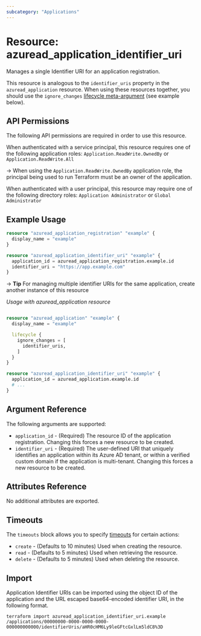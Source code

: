 ```yaml
---
subcategory: "Applications"
---
```


# Resource: azuread_application_identifier_uri

Manages a single Identifier URI for an application registration.

This resource is analogous to the `identifier_uris` property in the `azuread_application` resource. When using these resources together, you should use the `ignore_changes` [lifecycle meta-argument](https://developer.hashicorp.com/terraform/language/meta-arguments/lifecycle) (see example below).

## API Permissions

The following API permissions are required in order to use this resource.

When authenticated with a service principal, this resource requires one of the following application roles: `Application.ReadWrite.OwnedBy` or `Application.ReadWrite.All`

-> When using the `Application.ReadWrite.OwnedBy` application role, the principal being used to run Terraform must be an owner of the application.

When authenticated with a user principal, this resource may require one of the following directory roles: `Application Administrator` or `Global Administrator`

## Example Usage

```terraform
resource "azuread_application_registration" "example" {
  display_name = "example"
}

resource "azuread_application_identifier_uri" "example" {
  application_id = azuread_application_registration.example.id
  identifier_uri = "https://app.example.com"
}
```

-> **Tip** For managing multiple identifier URIs for the same application, create another instance of this resource

*Usage with azuread_application resource*

```terraform

resource "azuread_application" "example" {
  display_name = "example"

  lifecycle {
    ignore_changes = [
      identifier_uris,
    ]
  }
}

resource "azuread_application_identifier_uri" "example" {
  application_id = azuread_application.example.id
  # ...
}
```

## Argument Reference

The following arguments are supported:

* `application_id` - (Required) The resource ID of the application registration. Changing this forces a new resource to be created.
* `identifier_uri` - (Required) The user-defined URI that uniquely identifies an application within its Azure AD tenant, or within a verified custom domain if the application is multi-tenant. Changing this forces a new resource to be created.

## Attributes Reference

No additional attributes are exported.

## Timeouts

The `timeouts` block allows you to specify [timeouts](https://www.terraform.io/language/resources/syntax#operation-timeouts) for certain actions:

* `create` - (Defaults to 10 minutes) Used when creating the resource.
* `read` - (Defaults to 5 minutes) Used when retrieving the resource.
* `delete` - (Defaults to 5 minutes) Used when deleting the resource.

## Import

Application Identifier URIs can be imported using the object ID of the application and the URL escaped base64-encoded identifier URI, in the following format.

```shell
terraform import azuread_application_identifier_uri.example /applications/00000000-0000-0000-0000-000000000000/identifierUris/aHR0cHM6Ly9leGFtcGxlLm5ldC8%3D
```
